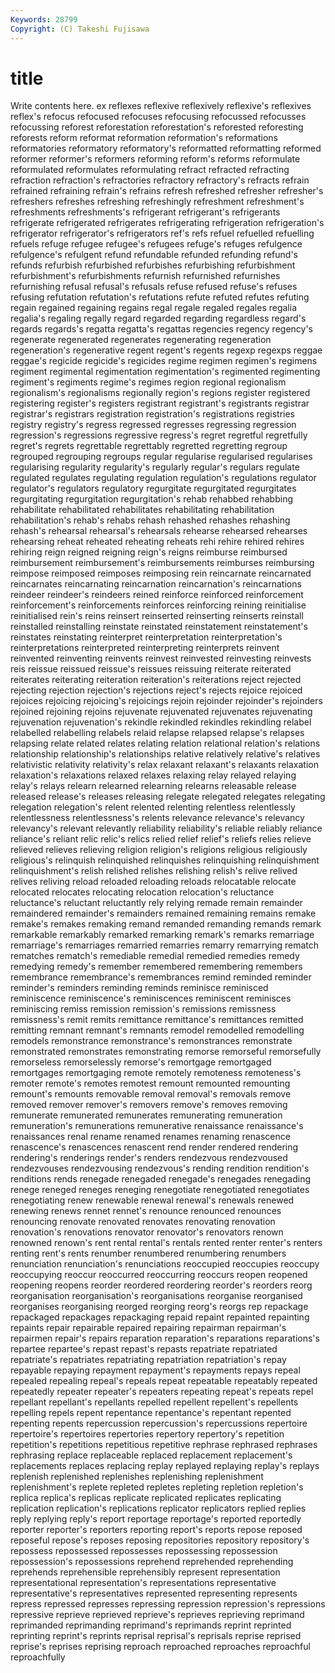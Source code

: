 ```yaml
---
Keywords: 28799 
Copyright: (C) Takeshi Fujisawa
---
```


# title

Write contents here.
ex reflexes reflexive reflexively reflexive's
reflexives reflex's refocus refocused refocuses refocusing refocussed refocusses refocussing reforest
reforestation reforestation's reforested reforesting reforests reform reformat reformation reformation's reformations
reformatories reformatory reformatory's reformatted reformatting reformed reformer reformer's reformers reforming
reform's reforms reformulate reformulated reformulates reformulating refract refracted refracting refraction
refraction's refractories refractory refractory's refracts refrain refrained refraining refrain's refrains
refresh refreshed refresher refresher's refreshers refreshes refreshing refreshingly refreshment refreshment's
refreshments refreshments's refrigerant refrigerant's refrigerants refrigerate refrigerated refrigerates refrigerating refrigeration
refrigeration's refrigerator refrigerator's refrigerators ref's refs refuel refuelled refuelling refuels
refuge refugee refugee's refugees refuge's refuges refulgence refulgence's refulgent refund
refundable refunded refunding refund's refunds refurbish refurbished refurbishes refurbishing refurbishment
refurbishment's refurbishments refurnish refurnished refurnishes refurnishing refusal refusal's refusals refuse
refused refuse's refuses refusing refutation refutation's refutations refute refuted refutes
refuting regain regained regaining regains regal regale regaled regales regalia
regalia's regaling regally regard regarded regarding regardless regard's regards regards's
regatta regatta's regattas regencies regency regency's regenerate regenerated regenerates regenerating
regeneration regeneration's regenerative regent regent's regents regexp regexps reggae reggae's
regicide regicide's regicides regime regimen regimen's regimens regiment regimental regimentation
regimentation's regimented regimenting regiment's regiments regime's regimes region regional regionalism
regionalism's regionalisms regionally region's regions register registered registering register's registers
registrant registrant's registrants registrar registrar's registrars registration registration's registrations registries
registry registry's regress regressed regresses regressing regression regression's regressions regressive
regress's regret regretful regretfully regret's regrets regrettable regrettably regretted regretting
regroup regrouped regrouping regroups regular regularise regularised regularises regularising regularity
regularity's regularly regular's regulars regulate regulated regulates regulating regulation regulation's
regulations regulator regulator's regulators regulatory regurgitate regurgitated regurgitates regurgitating regurgitation
regurgitation's rehab rehabbed rehabbing rehabilitate rehabilitated rehabilitates rehabilitating rehabilitation rehabilitation's
rehab's rehabs rehash rehashed rehashes rehashing rehash's rehearsal rehearsal's rehearsals
rehearse rehearsed rehearses rehearsing reheat reheated reheating reheats rehi rehire
rehired rehires rehiring reign reigned reigning reign's reigns reimburse reimbursed
reimbursement reimbursement's reimbursements reimburses reimbursing reimpose reimposed reimposes reimposing rein
reincarnate reincarnated reincarnates reincarnating reincarnation reincarnation's reincarnations reindeer reindeer's reindeers
reined reinforce reinforced reinforcement reinforcement's reinforcements reinforces reinforcing reining reinitialise
reinitialised rein's reins reinsert reinserted reinserting reinserts reinstall reinstalled reinstalling
reinstate reinstated reinstatement reinstatement's reinstates reinstating reinterpret reinterpretation reinterpretation's reinterpretations
reinterpreted reinterpreting reinterprets reinvent reinvented reinventing reinvents reinvest reinvested reinvesting
reinvests reis reissue reissued reissue's reissues reissuing reiterate reiterated reiterates
reiterating reiteration reiteration's reiterations reject rejected rejecting rejection rejection's rejections
reject's rejects rejoice rejoiced rejoices rejoicing rejoicing's rejoicings rejoin rejoinder
rejoinder's rejoinders rejoined rejoining rejoins rejuvenate rejuvenated rejuvenates rejuvenating rejuvenation
rejuvenation's rekindle rekindled rekindles rekindling relabel relabelled relabelling relabels relaid
relapse relapsed relapse's relapses relapsing relate related relates relating relation
relational relation's relations relationship relationship's relationships relative relatively relative's relatives
relativistic relativity relativity's relax relaxant relaxant's relaxants relaxation relaxation's relaxations
relaxed relaxes relaxing relay relayed relaying relay's relays relearn relearned
relearning relearns releasable release released release's releases releasing relegate relegated
relegates relegating relegation relegation's relent relented relenting relentless relentlessly relentlessness
relentlessness's relents relevance relevance's relevancy relevancy's relevant relevantly reliability reliability's
reliable reliably reliance reliance's reliant relic relic's relics relied relief
relief's reliefs relies relieve relieved relieves relieving religion religion's religions
religious religiously religious's relinquish relinquished relinquishes relinquishing relinquishment relinquishment's relish
relished relishes relishing relish's relive relived relives reliving reload reloaded
reloading reloads relocatable relocate relocated relocates relocating relocation relocation's reluctance
reluctance's reluctant reluctantly rely relying remade remain remainder remaindered remainder's
remainders remained remaining remains remake remake's remakes remaking remand remanded
remanding remands remark remarkable remarkably remarked remarking remark's remarks remarriage
remarriage's remarriages remarried remarries remarry remarrying rematch rematches rematch's remediable
remedial remedied remedies remedy remedying remedy's remember remembered remembering remembers
remembrance remembrance's remembrances remind reminded reminder reminder's reminders reminding reminds
reminisce reminisced reminiscence reminiscence's reminiscences reminiscent reminisces reminiscing remiss remission
remission's remissions remissness remissness's remit remits remittance remittance's remittances remitted
remitting remnant remnant's remnants remodel remodelled remodelling remodels remonstrance remonstrance's
remonstrances remonstrate remonstrated remonstrates remonstrating remorse remorseful remorsefully remorseless remorselessly
remorse's remortgage remortgaged remortgages remortgaging remote remotely remoteness remoteness's remoter
remote's remotes remotest remount remounted remounting remount's remounts removable removal
removal's removals remove removed remover remover's removers remove's removes removing
remunerate remunerated remunerates remunerating remuneration remuneration's remunerations remunerative renaissance renaissance's
renaissances renal rename renamed renames renaming renascence renascence's renascences renascent
rend render rendered rendering rendering's renderings render's renders rendezvous rendezvoused
rendezvouses rendezvousing rendezvous's rending rendition rendition's renditions rends renegade renegaded
renegade's renegades renegading renege reneged reneges reneging renegotiate renegotiated renegotiates
renegotiating renew renewable renewal renewal's renewals renewed renewing renews rennet
rennet's renounce renounced renounces renouncing renovate renovated renovates renovating renovation
renovation's renovations renovator renovator's renovators renown renowned renown's rent rental
rental's rentals rented renter renter's renters renting rent's rents renumber
renumbered renumbering renumbers renunciation renunciation's renunciations reoccupied reoccupies reoccupy reoccupying
reoccur reoccurred reoccurring reoccurs reopen reopened reopening reopens reorder reordered
reordering reorder's reorders reorg reorganisation reorganisation's reorganisations reorganise reorganised reorganises
reorganising reorged reorging reorg's reorgs rep repackage repackaged repackages repackaging
repaid repaint repainted repainting repaints repair repairable repaired repairing repairman
repairman's repairmen repair's repairs reparation reparation's reparations reparations's repartee repartee's
repast repast's repasts repatriate repatriated repatriate's repatriates repatriating repatriation repatriation's
repay repayable repaying repayment repayment's repayments repays repeal repealed repealing
repeal's repeals repeat repeatable repeatably repeated repeatedly repeater repeater's repeaters
repeating repeat's repeats repel repellant repellant's repellants repelled repellent repellent's
repellents repelling repels repent repentance repentance's repentant repented repenting repents
repercussion repercussion's repercussions repertoire repertoire's repertoires repertories repertory repertory's repetition
repetition's repetitions repetitious repetitive rephrase rephrased rephrases rephrasing replace replaceable
replaced replacement replacement's replacements replaces replacing replay replayed replaying replay's
replays replenish replenished replenishes replenishing replenishment replenishment's replete repleted repletes
repleting repletion repletion's replica replica's replicas replicate replicated replicates replicating
replication replication's replications replicator replicators replied replies reply replying reply's
report reportage reportage's reported reportedly reporter reporter's reporters reporting report's
reports repose reposed reposeful repose's reposes reposing repositories repository repository's
repossess repossessed repossesses repossessing repossession repossession's repossessions reprehend reprehended reprehending
reprehends reprehensible reprehensibly represent representation representational representation's representations representative representative's
representatives represented representing represents repress repressed represses repressing repression repression's
repressions repressive reprieve reprieved reprieve's reprieves reprieving reprimand reprimanded reprimanding
reprimand's reprimands reprint reprinted reprinting reprint's reprints reprisal reprisal's reprisals
reprise reprised reprise's reprises reprising reproach reproached reproaches reproachful reproachfully
